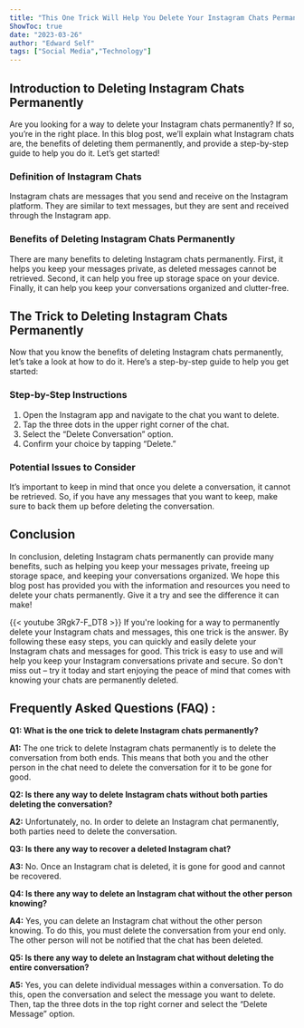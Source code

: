 ```yaml
---
title: "This One Trick Will Help You Delete Your Instagram Chats Permanently - Don't Miss Out!"
ShowToc: true 
date: "2023-03-26"
author: "Edward Self" 
tags: ["Social Media","Technology"]
---
```

## Introduction to Deleting Instagram Chats Permanently 
Are you looking for a way to delete your Instagram chats permanently? If so, you’re in the right place. In this blog post, we’ll explain what Instagram chats are, the benefits of deleting them permanently, and provide a step-by-step guide to help you do it. Let’s get started!

### Definition of Instagram Chats
Instagram chats are messages that you send and receive on the Instagram platform. They are similar to text messages, but they are sent and received through the Instagram app.

### Benefits of Deleting Instagram Chats Permanently
There are many benefits to deleting Instagram chats permanently. First, it helps you keep your messages private, as deleted messages cannot be retrieved. Second, it can help you free up storage space on your device. Finally, it can help you keep your conversations organized and clutter-free.

## The Trick to Deleting Instagram Chats Permanently
Now that you know the benefits of deleting Instagram chats permanently, let’s take a look at how to do it. Here’s a step-by-step guide to help you get started:

### Step-by-Step Instructions
1. Open the Instagram app and navigate to the chat you want to delete. 
2. Tap the three dots in the upper right corner of the chat. 
3. Select the “Delete Conversation” option. 
4. Confirm your choice by tapping “Delete.”

### Potential Issues to Consider
It’s important to keep in mind that once you delete a conversation, it cannot be retrieved. So, if you have any messages that you want to keep, make sure to back them up before deleting the conversation.

## Conclusion
In conclusion, deleting Instagram chats permanently can provide many benefits, such as helping you keep your messages private, freeing up storage space, and keeping your conversations organized. We hope this blog post has provided you with the information and resources you need to delete your chats permanently. Give it a try and see the difference it can make!

{{< youtube 3Rgk7-F_DT8 >}} 
If you're looking for a way to permanently delete your Instagram chats and messages, this one trick is the answer. By following these easy steps, you can quickly and easily delete your Instagram chats and messages for good. This trick is easy to use and will help you keep your Instagram conversations private and secure. So don't miss out – try it today and start enjoying the peace of mind that comes with knowing your chats are permanently deleted.

## Frequently Asked Questions (FAQ) :
**Q1: What is the one trick to delete Instagram chats permanently?**

**A1:** The one trick to delete Instagram chats permanently is to delete the conversation from both ends. This means that both you and the other person in the chat need to delete the conversation for it to be gone for good. 

**Q2: Is there any way to delete Instagram chats without both parties deleting the conversation?**

**A2:** Unfortunately, no. In order to delete an Instagram chat permanently, both parties need to delete the conversation. 

**Q3: Is there any way to recover a deleted Instagram chat?**

**A3:** No. Once an Instagram chat is deleted, it is gone for good and cannot be recovered. 

**Q4: Is there any way to delete an Instagram chat without the other person knowing?**

**A4:** Yes, you can delete an Instagram chat without the other person knowing. To do this, you must delete the conversation from your end only. The other person will not be notified that the chat has been deleted. 

**Q5: Is there any way to delete an Instagram chat without deleting the entire conversation?**

**A5:** Yes, you can delete individual messages within a conversation. To do this, open the conversation and select the message you want to delete. Then, tap the three dots in the top right corner and select the “Delete Message” option.


